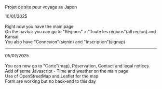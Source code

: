 Projet de site pour voyage au Japon


10/01/2025<br><br>
Right now you have the main page<br>
On the navbar you can go to "Régions" > "Toute les régions"(all region) and Kansai<br>
You also have "Connexion"(signin) and "Inscription"(signup)<hr>

05/02/2025<br><br>
You can now go to "Carte"(map), Réservation, Contact and legal notices<br>
Add of some Javascript - Time and weather on the main page<br>
Use of OpenStreetMap and Leaflet for the map<br>
Form are working but no back-end to this day

